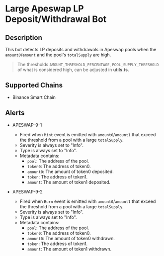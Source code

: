 # Large Apeswap LP Deposit/Withdrawal Bot

## Description

This bot detects LP deposits and withdrawals in Apeswap pools when the `amount0`/`amount` and the pool's `totalSupply` are high.
> The thresholds `AMOUNT_THRESHOLD_PERCENTAGE`, `POOL_SUPPLY_THRESHOLD` of what is considered high, can be adjusted in **utils.ts**.

## Supported Chains

- Binance Smart Chain

## Alerts

- APESWAP-9-1
  - Fired when `Mint` event is emitted with `amount0`/`amount1` that exceed the threshold from a pool with a large `totalSupply`. 
  - Severity is always set to "Info". 
  - Type is always set to "Info".
  - Metadata contains:
    - `pool`: The address of the pool.
    - `token0`: The address of token0.
    - `amount0`: The amount of token0 deposited.
    - `token`: The address of token1.
    - `amount`: The amount of token1 deposited.
  
- APESWAP-9-2
  - Fired when `Burn` event is emitted with `amount0`/`amount1` that exceed the threshold from a pool with a large `totalSupply`. 
  - Severity is always set to "Info". 
  - Type is always set to "Info".
  - Metadata contains:
    - `pool`: The address of the pool.
    - `token0`: The address of token0.
    - `amount0`: The amount of token0 withdrawn.
    - `token`: The address of token1.
    - `amount`: The amount of token1 withdrawn.
